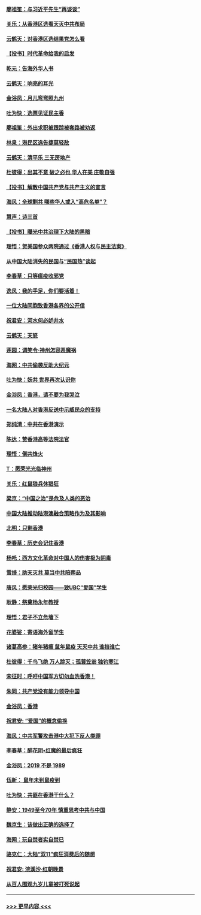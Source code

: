 #### [廖祖笙：与习近平先生“再谈谈”](../pages/nsc993/n11687005.md?t=11290011) 
#### [关乐：从香港区选看天灭中共布局](../pages/nsc993/n11686647.md?t=11290011) 
#### [云鹤天：对香港区选结果党怎么看](../pages/nsc993/n11686216.md?t=11290011) 
#### [【投书】时代革命给我的启发](../pages/nsc993/n11684287.md?t=11290011) 
#### [乾元：告海外华人书](../pages/nsc993/n11684044.md?t=11290011) 
#### [云鹤天：响亮的耳光](../pages/nsc993/n11684254.md?t=11290011) 
#### [金浴凤：月儿弯弯照九州](../pages/nsc993/n11684231.md?t=11290011) 
#### [吐为快：选票见证民主香](../pages/nsc993/n11684206.md?t=11290011) 
#### [廖祖笙：外出求职被跟踪被套路被劝返](../pages/nsc993/n11683874.md?t=11290011) 
#### [林泉：港民区选告捷莫轻敌](../pages/nsc993/n11683930.md?t=11290011) 
#### [云鹤天：清平乐 三无房地产](../pages/nsc993/n11681521.md?t=11290011) 
#### [杜彼得：出其不意 破之必也 华人在美 庄敬自强](../pages/nsc993/n11679554.md?t=11290011) 
#### [【投书】解散中国共产党与共产主义的宣言](../pages/nsc993/n11679177.md?t=11290011) 
#### [海风：全球剿共 哪些华人或入“高危名单”？](../pages/nsc993/n11678617.md?t=11290011) 
#### [慧声：诗三首](../pages/nsc993/n11678848.md?t=11290011) 
#### [【投书】曝光中共治理下大陆的黑暗](../pages/nsc993/n11678674.md?t=11290011) 
#### [理悟：贺美国参众两院通过《香港人权与民主法案》](../pages/nsc993/n11678104.md?t=11290011) 
#### [从中国大陆消失的民国与“民国热”谈起](../pages/nsc993/n11678075.md?t=11290011) 
#### [李春草：只等瘟疫收邪党](../pages/nsc993/n11677308.md?t=11290011) 
#### [逸风：我的手足，你们要活着！](../pages/nsc993/n11676352.md?t=11290011) 
#### [一位大陆同胞致香港各界的公开信](../pages/nsc993/n11675761.md?t=11290011) 
#### [祝君安：河水何必妒井水](../pages/nsc993/n11675746.md?t=11290011) 
#### [云鹤天：天怒](../pages/nsc993/n11675718.md?t=11290011) 
#### [莲园：调笑令‧神州怎容恶魔祸](../pages/nsc993/n11675648.md?t=11290011) 
#### [海网：中共偷袭反助大纪元](../pages/nsc993/n11673515.md?t=11290011) 
#### [吐为快：妖共 世界再次认识你](../pages/nsc993/n11673506.md?t=11290011) 
#### [金浴凤：香港，请不要为我哭泣](../pages/nsc993/n11673248.md?t=11290011) 
#### [一名大陆人对香港反送中示威民众的支持](../pages/nsc993/n11672615.md?t=11290011) 
#### [郑纯清：中共在香港演示](../pages/nsc993/n11670539.md?t=11290011) 
#### [陈达：赞香港高等法院法官](../pages/nsc993/n11669542.md?t=11290011) 
#### [理悟：倒共烽火](../pages/nsc993/n11668844.md?t=11290011) 
#### [T：愿荣光光临神州](../pages/nsc993/n11668421.md?t=11290011) 
#### [关乐：红鼠狼兵休猖狂](../pages/nsc993/n11668378.md?t=11290011) 
#### [梁京：“中国之治”是危及人类的恶治](../pages/nsc993/n11668328.md?t=11290011) 
#### [中国大陆推动陆港澳融合策略作为及其影响](../pages/nsc993/n11668157.md?t=11290011) 
#### [北明：只剩香港](../pages/nsc993/n11668002.md?t=11290011) 
#### [李春草：历史会记住香港](../pages/nsc993/n11667927.md?t=11290011) 
#### [杨吒：西方文化革命对中国人的伤害极为阴毒](../pages/nsc993/n11664521.md?t=11290011) 
#### [雪绮：助天灭共 莫当中共陪葬品](../pages/nsc993/n11662650.md?t=11290011) 
#### [唐风：愿荣光归校园——致UBC“爱国”学生](../pages/nsc993/n11662194.md?t=11290011) 
#### [耿静：祭奠杨永年教授](../pages/nsc993/n11662514.md?t=11290011) 
#### [理悟：君子不立危墙下](../pages/nsc993/n11662172.md?t=11290011) 
#### [花婆娑：寄语海外留学生](../pages/nsc993/n11662121.md?t=11290011) 
#### [诸葛高参：猪年猪瘟 鼠年鼠疫 天灭中共 谁挡谁亡](../pages/nsc993/n11661980.md?t=11290011) 
#### [杜彼得：千鸟飞绝 万人踪灭；孤蓑笠翁 独钓寒江](../pages/nsc993/n11661170.md?t=11290011) 
#### [宋征时：呼吁中国军方切勿血洗香港！](../pages/nsc993/n11415318.md?t=11290011) 
#### [朱同：共产党没有能力领导中国](../pages/nsc993/n11660421.md?t=11290011) 
#### [金浴凤：香港](../pages/nsc993/n11660419.md?t=11290011) 
#### [祝君安: “爱国”的概念偷换](../pages/nsc993/n11659706.md?t=11290011) 
#### [海风：中共军警攻击港中大犯下反人类罪](../pages/nsc993/n11659632.md?t=11290011) 
#### [李春草：醉花阴•红魔的最后疯狂](../pages/nsc993/n11659287.md?t=11290011) 
#### [金浴凤：2019 不是 1989](../pages/nsc993/n11657663.md?t=11290011) 
#### [伍新： 鼠年未到鼠疫到](../pages/nsc993/n11655098.md?t=11290011) 
#### [吐为快：共匪在香港干什么？](../pages/nsc993/n11654891.md?t=11290011) 
#### [静安：1949至今70年 慎重思考中共与中国](../pages/nsc993/n11651244.md?t=11290011) 
#### [魏京生：该做出正确的选择了](../pages/nsc993/n11653084.md?t=11290011) 
#### [海网：玩自焚者实自焚已](../pages/nsc993/n11652423.md?t=11290011) 
#### [骆克仁：大陆“双11”疯狂消费后的随想](../pages/nsc993/n11652305.md?t=11290011) 
#### [祝君安: 浣溪沙·红朝晚景](../pages/nsc993/n11652258.md?t=11290011) 
#### [从百人围观九岁儿童被打死说起](../pages/nsc993/n11651030.md?t=11290011) 

----
#### [ >>> 更早内容 <<< ](../indexes/nsc993-earlier.md)

